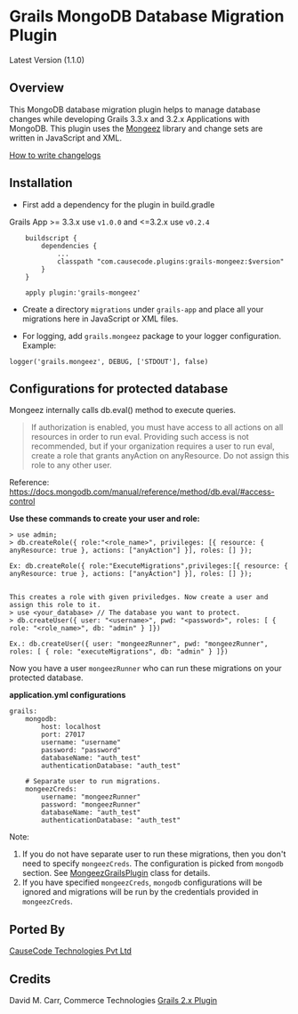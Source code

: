 # Grails MongoDB Database Migration Plugin
Latest Version (1.1.0)

## Overview

This MongoDB database migration plugin helps to manage database changes while developing Grails 3.3.x and 3.2.x Applications with MongoDB.
This plugin uses the [Mongeez](https://github.com/mongeez/mongeez) library and change sets are written in JavaScript and XML.

[How to write changelogs](https://github.com/mongeez/mongeez/wiki/How-to-use-mongeez)


## Installation
 * First add a dependency for the plugin in build.gradle

Grails App >= 3.3.x use `v1.0.0` and <=3.2.x use `v0.2.4`
```
    buildscript {
        dependencies {
            ...
            classpath "com.causecode.plugins:grails-mongeez:$version"
        }
    }

    apply plugin:'grails-mongeez'
```


 * Create a directory `migrations` under `grails-app` and place all your migrations here in JavaScript or XML files.

 * For logging, add `grails.mongeez` package to your logger configuration. Example:

```
logger('grails.mongeez', DEBUG, ['STDOUT'], false)
```

## Configurations for protected database

Mongeez internally calls db.eval() method to execute queries.

> If authorization is enabled, you must have access to
all actions on all resources in order to run eval. Providing such access is not recommended, but if your organization
requires a user to run eval, create a role that grants anyAction on anyResource.
Do not assign this role to any other user.

Reference: https://docs.mongodb.com/manual/reference/method/db.eval/#access-control

**Use these commands to create your user and role:**
```
> use admin;
> db.createRole({ role:"<role_name>", privileges: [{ resource: { anyResource: true }, actions: ["anyAction"] }], roles: [] });

Ex: db.createRole({ role:"ExecuteMigrations",privileges:[{ resource: { anyResource: true }, actions: ["anyAction"] }], roles: [] });


This creates a role with given priviledges. Now create a user and assign this role to it.
> use <your_database> // The database you want to protect.
> db.createUser({ user: "<username>", pwd: "<password>", roles: [ { role: "<role_name>", db: "admin" } ]})

Ex.: db.createUser({ user: "mongeezRunner", pwd: "mongeezRunner", roles: [ { role: "executeMigrations", db: "admin" } ]})
```

Now you have a user `mongeezRunner` who can run these migrations on your protected database.

**application.yml configurations**

```
grails:
    mongodb:
        host: localhost
        port: 27017
        username: "username"
        password: "password"
        databaseName: "auth_test"
        authenticationDatabase: "auth_test"

    # Separate user to run migrations.
    mongeezCreds:
        username: "mongeezRunner"
        password: "mongeezRunner"
        databaseName: "auth_test"
        authenticationDatabase: "auth_test"
```

Note:
1. If you do not have separate user to run these migrations, then you don't need to specify `mongeezCreds`.
The configuration is picked from `mongodb` section. See [MongeezGrailsPlugin](https://github.com/causecode/grails-mongeez/blob/master/src/main/groovy/grails/mongeez/MongeezGrailsPlugin.groovy) class for details.
2. If you have specified `mongeezCreds`, `mongodb` configurations will be ignored and migrations will be run by the
credentials provided in `mongeezCreds`.

## Ported By

[CauseCode Technologies Pvt Ltd](https://causecode.com/)

## Credits

David M. Carr, Commerce Technologies
[Grails 2.x Plugin](https://grails.org/plugin/mongeez)
